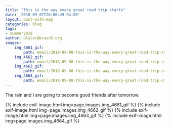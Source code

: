 ```yaml
---
title: "This is the way every great road trip starts"
date: '2018-09-07T20:06:49-04:00'
layout: post-with-map
categories: blog
tags:
- summer2018
author: blalor@bravo5.org
images:
    img_4661_gif:
        path: email/2018-09-08-this-is-the-way-every-great-road-trip-starts/IMG_4661.GIF
    img_4662_gif:
        path: email/2018-09-08-this-is-the-way-every-great-road-trip-starts/IMG_4662.GIF
    img_4663_gif:
        path: email/2018-09-08-this-is-the-way-every-great-road-trip-starts/IMG_4663.GIF
    img_4664_gif:
        path: email/2018-09-08-this-is-the-way-every-great-road-trip-starts/IMG_4664.GIF
---
```



The rain and I are going to become good friends after tomorrow. 

{% include exif-image.html img=page.images.img_4661_gif %}
{% include exif-image.html img=page.images.img_4662_gif %}
{% include exif-image.html img=page.images.img_4663_gif %}
{% include exif-image.html img=page.images.img_4664_gif %}
